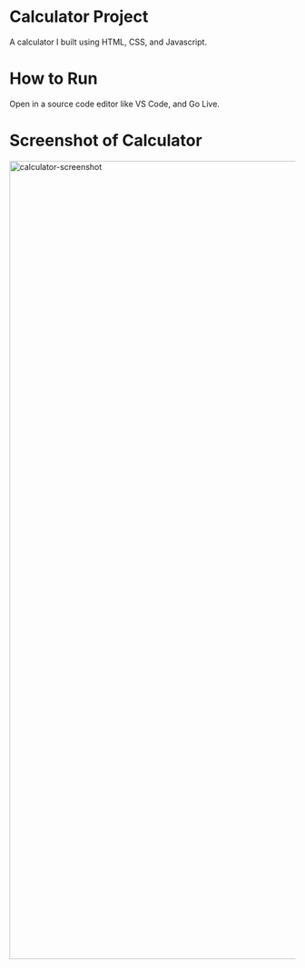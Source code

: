 # Calculator Project

A calculator I built using HTML, CSS, and Javascript.

# How to Run

Open in a source code editor like VS Code, and Go Live.


# Screenshot of Calculator



<img width="1405" alt="calculator-screenshot" src="https://user-images.githubusercontent.com/49615544/182296867-ad944ce3-3fcb-453d-a762-99d1cb64e996.png">

